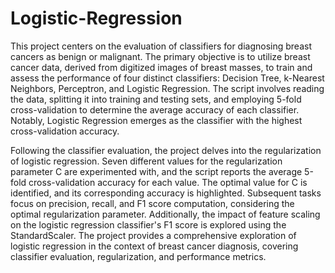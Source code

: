 # Logistic-Regression
This project centers on the evaluation of classifiers for diagnosing breast cancers as benign or malignant. The primary objective is to utilize breast cancer data, derived from digitized images of breast masses, to train and assess the performance of four distinct classifiers: Decision Tree, k-Nearest Neighbors, Perceptron, and Logistic Regression. The script involves reading the data, splitting it into training and testing sets, and employing 5-fold cross-validation to determine the average accuracy of each classifier. Notably, Logistic Regression emerges as the classifier with the highest cross-validation accuracy.

Following the classifier evaluation, the project delves into the regularization of logistic regression. Seven different values for the regularization parameter C are experimented with, and the script reports the average 5-fold cross-validation accuracy for each value. The optimal value for C is identified, and its corresponding accuracy is highlighted. Subsequent tasks focus on precision, recall, and F1 score computation, considering the optimal regularization parameter. Additionally, the impact of feature scaling on the logistic regression classifier's F1 score is explored using the StandardScaler. The project provides a comprehensive exploration of logistic regression in the context of breast cancer diagnosis, covering classifier evaluation, regularization, and performance metrics.
